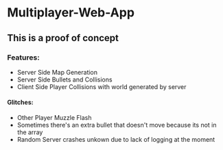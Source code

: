 # Multiplayer-Web-App
## This is a proof of concept
### Features:
* Server Side Map Generation 
* Server Side Bullets and Collisions
* Client Side Player Collisions with world generated by server
#### Glitches:
* Other Player Muzzle Flash
* Sometimes there's an extra bullet that doesn't move because its not in the array
* Random Server crashes unkown due to lack of logging at the moment
